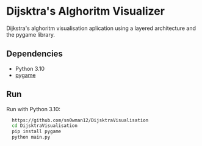 # Dijsktra's Alghoritm Visualizer
 
Dijkstra's alghoritm visualisation aplication using a layered architecture and the pygame library.
 
## Dependencies
 
- Python 3.10
- [pygame](https://www.pygame.org/news)
 
## Run
 
Run with Python 3.10:
 
```bash
  https://github.com/sn0wman12/DijsktraVisualisation
  cd DijsktraVisualisation
  pip install pygame
  python main.py
```
